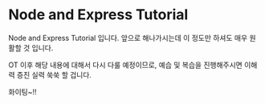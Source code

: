 # Node and Express Tutorial

 Node and Express Tutorial 입니다. 앞으로 해나가시는데 이 정도만 하셔도 매우 원활할 것 입니다.

OT 이후 해당 내용에 대해서 다시 다룰 예정이므로, 예습 및 복습을 진행해주시면 이해력 증진 실력 쑥쑥 할 겁니다.

화이팅~!!


